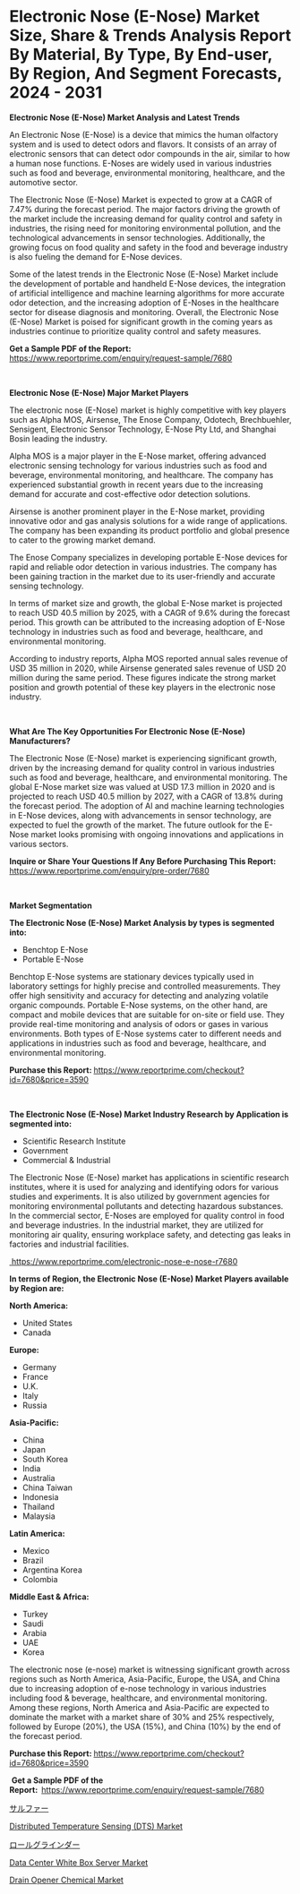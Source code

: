 <p><h1>Electronic Nose (E-Nose) Market Size, Share & Trends Analysis Report By Material, By Type, By End-user, By Region, And Segment Forecasts, 2024 - 2031</h1></p><p><strong>Electronic Nose (E-Nose) Market Analysis and Latest Trends</strong></p>
<p><p>An Electronic Nose (E-Nose) is a device that mimics the human olfactory system and is used to detect odors and flavors. It consists of an array of electronic sensors that can detect odor compounds in the air, similar to how a human nose functions. E-Noses are widely used in various industries such as food and beverage, environmental monitoring, healthcare, and the automotive sector.</p><p>The Electronic Nose (E-Nose) Market is expected to grow at a CAGR of 7.47% during the forecast period. The major factors driving the growth of the market include the increasing demand for quality control and safety in industries, the rising need for monitoring environmental pollution, and the technological advancements in sensor technologies. Additionally, the growing focus on food quality and safety in the food and beverage industry is also fueling the demand for E-Nose devices.</p><p>Some of the latest trends in the Electronic Nose (E-Nose) Market include the development of portable and handheld E-Nose devices, the integration of artificial intelligence and machine learning algorithms for more accurate odor detection, and the increasing adoption of E-Noses in the healthcare sector for disease diagnosis and monitoring. Overall, the Electronic Nose (E-Nose) Market is poised for significant growth in the coming years as industries continue to prioritize quality control and safety measures.</p></p>
<p><strong>Get a Sample PDF of the Report:&nbsp;</strong> <a href="https://www.reportprime.com/enquiry/request-sample/7680">https://www.reportprime.com/enquiry/request-sample/7680</a></p>
<p>&nbsp;</p>
<p><strong>Electronic Nose (E-Nose) Major Market Players</strong></p>
<p><p>The electronic nose (E-Nose) market is highly competitive with key players such as Alpha MOS, Airsense, The Enose Company, Odotech, Brechbuehler, Sensigent, Electronic Sensor Technology, E-Nose Pty Ltd, and Shanghai Bosin leading the industry. </p><p>Alpha MOS is a major player in the E-Nose market, offering advanced electronic sensing technology for various industries such as food and beverage, environmental monitoring, and healthcare. The company has experienced substantial growth in recent years due to the increasing demand for accurate and cost-effective odor detection solutions.</p><p>Airsense is another prominent player in the E-Nose market, providing innovative odor and gas analysis solutions for a wide range of applications. The company has been expanding its product portfolio and global presence to cater to the growing market demand.</p><p>The Enose Company specializes in developing portable E-Nose devices for rapid and reliable odor detection in various industries. The company has been gaining traction in the market due to its user-friendly and accurate sensing technology.</p><p>In terms of market size and growth, the global E-Nose market is projected to reach USD 40.5 million by 2025, with a CAGR of 9.6% during the forecast period. This growth can be attributed to the increasing adoption of E-Nose technology in industries such as food and beverage, healthcare, and environmental monitoring.</p><p>According to industry reports, Alpha MOS reported annual sales revenue of USD 35 million in 2020, while Airsense generated sales revenue of USD 20 million during the same period. These figures indicate the strong market position and growth potential of these key players in the electronic nose industry.</p></p>
<p>&nbsp;</p>
<p><strong>What Are The Key Opportunities For Electronic Nose (E-Nose) Manufacturers?</strong></p>
<p><p>The Electronic Nose (E-Nose) market is experiencing significant growth, driven by the increasing demand for quality control in various industries such as food and beverage, healthcare, and environmental monitoring. The global E-Nose market size was valued at USD 17.3 million in 2020 and is projected to reach USD 40.5 million by 2027, with a CAGR of 13.8% during the forecast period. The adoption of AI and machine learning technologies in E-Nose devices, along with advancements in sensor technology, are expected to fuel the growth of the market. The future outlook for the E-Nose market looks promising with ongoing innovations and applications in various sectors.</p></p>
<p><strong>Inquire or Share Your Questions If Any Before Purchasing This Report:</strong> <a href="https://www.reportprime.com/enquiry/pre-order/7680">https://www.reportprime.com/enquiry/pre-order/7680</a></p>
<p>&nbsp;</p>
<p><strong>Market Segmentation</strong></p>
<p><strong>The Electronic Nose (E-Nose) Market Analysis by types is segmented into:</strong></p>
<p><ul><li>Benchtop E-Nose</li><li>Portable E-Nose</li></ul></p>
<p><p>Benchtop E-Nose systems are stationary devices typically used in laboratory settings for highly precise and controlled measurements. They offer high sensitivity and accuracy for detecting and analyzing volatile organic compounds. Portable E-Nose systems, on the other hand, are compact and mobile devices that are suitable for on-site or field use. They provide real-time monitoring and analysis of odors or gases in various environments. Both types of E-Nose systems cater to different needs and applications in industries such as food and beverage, healthcare, and environmental monitoring.</p></p>
<p><strong>Purchase this Report:&nbsp;</strong><a href="https://www.reportprime.com/checkout?id=7680&price=3590">https://www.reportprime.com/checkout?id=7680&price=3590</a></p>
<p>&nbsp;</p>
<p><strong>The Electronic Nose (E-Nose) Market Industry Research by Application is segmented into:</strong></p>
<p><ul><li>Scientific Research Institute</li><li>Government</li><li>Commercial & Industrial</li></ul></p>
<p><p>The Electronic Nose (E-Nose) market has applications in scientific research institutes, where it is used for analyzing and identifying odors for various studies and experiments. It is also utilized by government agencies for monitoring environmental pollutants and detecting hazardous substances. In the commercial sector, E-Noses are employed for quality control in food and beverage industries. In the industrial market, they are utilized for monitoring air quality, ensuring workplace safety, and detecting gas leaks in factories and industrial facilities.</p></p>
<p><a href="https://www.reportprime.com/electronic-nose-e-nose-r7680">&nbsp;https://www.reportprime.com/electronic-nose-e-nose-r7680</a></p>
<p><strong>In terms of Region, the Electronic Nose (E-Nose) Market Players available by Region are:</strong></p>
<p>
    <p> <strong> North America: </strong>
        <ul>
            <li>United States</li>
            <li>Canada</li>
        </ul>
        </p> 
    <p> <strong> Europe: </strong>
        <ul>
            <li>Germany</li>
            <li>France</li>
            <li>U.K.</li>
            <li>Italy</li>
            <li>Russia</li>
        </ul>
        </p> 
    <p> <strong> Asia-Pacific: </strong>
        <ul>
            <li>China</li>
            <li>Japan</li>
            <li>South Korea</li>
            <li>India</li>
            <li>Australia</li>
            <li>China Taiwan</li>
            <li>Indonesia</li>
            <li>Thailand</li>
            <li>Malaysia</li>
        </ul>
        </p> 
    <p> <strong> Latin America: </strong>
        <ul>
            <li>Mexico</li>
            <li>Brazil</li>
            <li>Argentina Korea</li>
            <li>Colombia</li>
        </ul>
        </p> 
    <p> <strong> Middle East & Africa: </strong>
        <ul>
            <li>Turkey</li>
            <li>Saudi</li>
            <li>Arabia</li>
            <li>UAE</li>
            <li>Korea</li>
        </ul>
    </p>
    </p>
<p><p>The electronic nose (e-nose) market is witnessing significant growth across regions such as North America, Asia-Pacific, Europe, the USA, and China due to increasing adoption of e-nose technology in various industries including food & beverage, healthcare, and environmental monitoring. Among these regions, North America and Asia-Pacific are expected to dominate the market with a market share of 30% and 25% respectively, followed by Europe (20%), the USA (15%), and China (10%) by the end of the forecast period.</p></p>
<p><strong>Purchase this Report: </strong><a href="https://www.reportprime.com/checkout?id=7680&price=3590">https://www.reportprime.com/checkout?id=7680&price=3590</a></p>
<p>&nbsp;<strong>Get a Sample PDF of the Report:&nbsp;&nbsp;</strong><a href="https://www.reportprime.com/enquiry/request-sample/7680">https://www.reportprime.com/enquiry/request-sample/7680</a></p>
<p><strong></strong></p>
<p><p><a href="https://github.com/ReyesKohler20231/Market-Research-Report-List-1/blob/main/385094426855.md">サルファー</a></p><p><a href="https://github.com/sonuprakash1/Market-Research-Report-List-2/blob/main/distributed-temperature-sensing-dts-market.md">Distributed Temperature Sensing (DTS) Market</a></p><p><a href="https://github.com/adcxff01450218/Market-Research-Report-List-1/blob/main/842724826854.md">ロールグラインダー</a></p><p><a href="https://github.com/jhcraigie/Market-Research-Report-List-2/blob/main/data-center-white-box-server-market.md">Data Center White Box Server Market</a></p><p><a href="https://issuu.com/reportprime-2/docs/drain-opener-chemical-market-size-2030.pptx">Drain Opener Chemical Market</a></p></p>